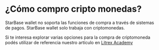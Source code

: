 # ¿Cómo compro cripto monedas?

StarBase wallet no soporta las funciones de compra a través de sistemas de pagos. StarBase wallet solo trabaja con criptomonedas. 

Si te interesa explorar varias opciones para la compra de criptomoneda podés utilizar de referencia nuestro artículo en [Litrex Academy](https://litrex.academy/en/fundamentals/en/6-buying-cryptocurrency-basics.md)

